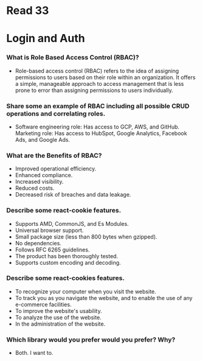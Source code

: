# Read 33

# Login and Auth

### What is Role Based Access Control (RBAC)?

- Role-based access control (RBAC) refers to the idea of assigning permissions to users based on their role within an organization. It offers a simple, manageable approach to access management that is less prone to error than assigning permissions to users individually.

### Share some an example of RBAC including all possible CRUD operations and correlating roles.

- Software engineering role: Has access to GCP, AWS, and GitHub. Marketing role: Has access to HubSpot, Google Analytics, Facebook Ads, and Google Ads.

### What are the Benefits of RBAC?

- Improved operational efficiency.
- Enhanced compliance.
- Increased visibility.
- Reduced costs.
- Decreased risk of breaches and data leakage.

### Describe some react-cookie features.

- Supports AMD, CommonJS, and Es Modules.
- Universal browser support.
- Small package size (less than 800 bytes when gzipped).
- No dependencies.
- Follows RFC 6265 guidelines.
- The product has been thoroughly tested.
- Supports custom encoding and decoding.

### Describe some react-cookies features.

- To recognize your computer when you visit the website.
- To track you as you navigate the website, and to enable the use of any e-commerce facilities.
- To improve the website's usability.
- To analyze the use of the website.
- In the administration of the website.

### Which library would you prefer would you prefer? Why?

- Both. I want to.
